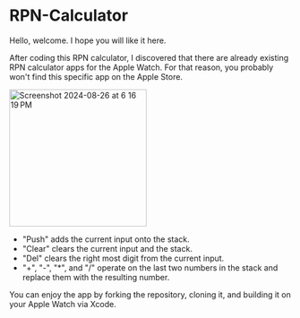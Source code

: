 # RPN-Calculator

Hello, welcome. I hope you will like it here.

After coding this RPN calculator, I discovered that there are already existing RPN calculator apps for the Apple Watch. For that reason, you probably won't find this specific app on the Apple Store. 

<img width="245" alt="Screenshot 2024-08-26 at 6 16 19 PM" src="https://github.com/user-attachments/assets/36d1f15d-f0f8-4cc9-993e-174877eac56a">

- "Push" adds the current input onto the stack.
- "Clear" clears the current input and the stack.
- "Del" clears the right most digit from the current input.
- "+", "-", "*", and "/" operate on the last two numbers in the stack and replace them with the resulting number. 

 You can enjoy the app by forking the repository, cloning it, and building it on your Apple Watch via Xcode. 
